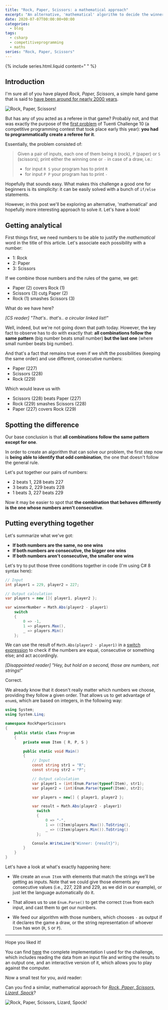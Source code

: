 ```yaml
---
title: "Rock, Paper, Scissors: a mathematical approach"
excerpt: "An alternative, 'mathematical' algorithm to decide the winner of 'Rock, Paper, Scissors'"
date: 2020-07-07T00:00:00+00:00
categories:
  - blog
tags:
  - csharp
  - competitiveprogramming
  - maths
series: "Rock, Paper, Scissors"
---
```


{% include series.html.liquid content=" " %}

## Introduction

I'm sure all of you have played _Rock, Paper, Scissors_, a simple hand game that is said to [have been around for nearly 2000 years](https://en.wikipedia.org/wiki/Rock_paper_scissors#Origins).

![Rock, Paper, Scissors!](/assets/images/2020-07-07-rock-paper-scissors/rock_paper_scissors.svg)

But has any of you acted as a referee in that game?
Probably not, and that was exactly the purpose of the [first problem](https://contest.tuenti.net/Challenges?id=0) of Tuenti Challenge 10 (a competitive programming contest that took place early this year): **you had to programmatically create a referee for it**.

Essentially, the problem consisted of:

> Given a pair of inputs, each one of them being `R` (rock), `P` (paper) or `S` (scissors); print either the winning one or `-` in case of a draw, i.e.:
>
> - for input `R S` your program has to print `R`
> - for input `P P` your program has to print `-`

Hopefully that sounds easy. What makes this challenge a good one for beginners is its simplicity: it can be easily solved with a bunch of `if/else` statements.

However, in this post we'll be exploring an alternative, 'mathematical' and hopefully more interesting approach to solve it. Let's have a look!

## Getting analytical

First things first, we need numbers to be able to justify the _mathematical_ word in the title of this article. Let's associate each possibility with a number:

- 1: Rock
- 2: Paper
- 3: Scissors

If we combine those numbers and the rules of the game, we get:

- Paper (2) covers Rock (1)
- Scissors (3) cut[s](https://ell.stackexchange.com/a/32288) Paper (2)
- Rock (1) smashes Scissors (3)

What do we have here?

_[CS reader] "That's.. that's.. a circular linked list!"_

Well, indeed, but we're not going down that path today. However, the key fact to observe has to do with exactly that: **all combinations follow the same pattern** (big number beats small number) **but the last one** (where small number beats big number).

And that's a fact that remains true even if we shift the possibilities (keeping the same order) and use different, consecutive numbers:

- Paper (227)
- Scissors (228)
- Rock (229)

Which would leave us with

- Scissors (228) beats Paper (227)
- Rock (229) smashes Scissors (228)
- Paper (227) covers Rock (229)

## Spotting the difference

Our base conclusion is that **all combinations follow the same pattern except for one**.

In order to create an algorithm that can solve our problem, the first step now is **being able to identify that odd combination**, the one that doesn't follow the general rule.

Let's put together our pairs of numbers:

- 2 beats 1, 228 beats 227
- 3 beats 2, 229 beats 228
- 1 beats 3, 227 beats 229

Now it may be easier to spot that **the combination that behaves differently is the one whose numbers aren't consecutive**.

## Putting everything together

Let's summarize what we've got:

- **If both numbers are the same, no one wins**
- **If both numbers are consecutive, the bigger one wins**
- **If both numbers aren't consecutive, the smaller one wins**

Let's try to put those three conditions together in code (I'm using C# 8 syntax here):

```csharp
// Input
int player1 = 229, player2 = 227;

// Output calculation
var players = new []{ player1, player2 };

var winnerNumber = Math.Abs(player2 - player1)
    switch
    {
        0 => -1,
        1 => players.Max(),
        _ => players.Min()
    };
```

We can use the result of `Math.Abs(player2 - player1)` in a [switch expression](https://docs.microsoft.com/en-us/dotnet/csharp/whats-new/csharp-8#switch-expressions) to check if the numbers are equal, consecutive or something else; and act accordingly.

_[Disappointed reader] "Hey, but hold on a second, those are numbers, not strings!"_

Correct.

We already know that it doesn't really matter which numbers we choose, providing they follow a given order. That allows us to get advantage of `enum`s, which are based on integers, in the following way:

```csharp
using System;
using System.Linq;

namespace RockPaperScissors
{
    public static class Program
    {
        private enum Item { R, P, S }

        public static void Main()
        {
            // Input
            const string str1 = "R";
            const string str2 = "P";

            // Output calculation
            var player1 = (int)Enum.Parse(typeof(Item), str1);
            var player2 = (int)Enum.Parse(typeof(Item), str2);

            var players = new[] { player1, player2 };

            var result = Math.Abs(player2 - player1)
              switch
              {
                  0 => "-",
                  1 => ((Item)players.Max()).ToString(),
                  _ => ((Item)players.Min()).ToString()
              };

            Console.WriteLine($"Winner: {result}");
        }
    }
}
```

Let's have a look at what's exactly happening here:

- We create an `enum Item` with elements that match the strings we'll be getting as inputs. Note that we could give those elements any consecutive values (i.e., 227, 228 and 229, as we did in our example), or just let the language automatically do it.

- That allows us to use `Enum.Parse()` to get the correct `Item` from each input, and cast them to get our numbers.

- We feed our algorithm with those numbers, which chooses `-` as output if it declares the game a draw, or the string representation of whoever `Item` has won (`R`, `S` or `P`).

---

Hope you liked it!

You can find [here](https://github.com/eduherminio/eduherminio.github.io/tree/master/code/2020-07-07-rock-paper-scissors) the complete implementation I used for the challenge, which includes reading the data from an input file and writing the results to an output one, and an interactive version of it, which allows you to play against the computer.

Now a small test for you, avid reader:

Can you find a similar, mathematical approach for [_Rock, Paper, Scissors, Lizard, Spock_](https://bigbangtheory.fandom.com/wiki/Rock,_Paper,_Scissors,_Lizard,_Spock)?

![Rock, Paper, Scissors, Lizard, Spock!](/assets/images/2020-07-07-rock-paper-scissors/rock_paper_scissors_lizard_spock.svg)
